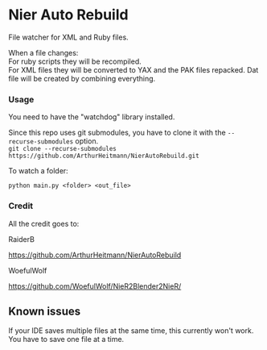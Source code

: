# Nier Auto Rebuild


File watcher for XML and Ruby files.

When a file changes:  
For ruby scripts they will be recompiled.  
For XML files they will be converted to YAX and the PAK files repacked.
Dat file will be created by combining everything.

### Usage

You need to have the "watchdog" library installed.

Since this repo uses git submodules, you have to clone it with the `--recurse-submodules` option.  
`git clone --recurse-submodules https://github.com/ArthurHeitmann/NierAutoRebuild.git`

To watch a folder:

`python main.py <folder> <out_file>`

### Credit

All the credit goes to:

RaiderB

https://github.com/ArthurHeitmann/NierAutoRebuild


WoefulWolf

https://github.com/WoefulWolf/NieR2Blender2NieR/


## Known issues

If your IDE saves multiple files at the same time, this currently won't work. You have to save one file at a time.
